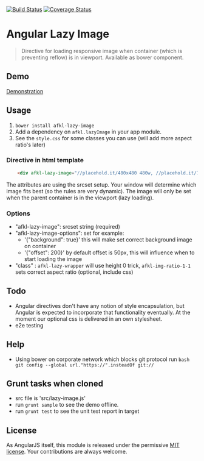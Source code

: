 [![Build Status](https://travis-ci.org/afklm/ng-lazy-image.svg)](https://travis-ci.org/afklm/ng-lazy-image) 
[![Coverage Status](https://coveralls.io/repos/afklm/ng-lazy-image/badge.png?branch=master)](https://coveralls.io/r/afklm/ng-lazy-image?branch=master) 

# Angular Lazy Image
> Directive for loading responsive image when container (which is preventing reflow) is in viewport. Available as bower component.

## Demo
[Demonstration](http://afklm.github.io/ng-lazy-image/)


## Usage 
1. `bower install afkl-lazy-image`
2. Add a dependency on `afkl.lazyImage` in your app module.
3. See the `style.css` for some classes you can use (will add more aspect ratio's later)


### Directive in html template

``` html
    <div afkl-lazy-image="//placehold.it/480x480 480w, //placehold.it/768x768 768w, //placehold.it/936x936" class="afkl-lazy-wrapper afkl-img-ratio-1-1 demo-image"></div>
```

The attributes are using the srcset setup. Your window will determine which image fits best (so the rules are very dynamic). The image will only be set when the parent container is in the viewport (lazy loading).


### Options
- "afkl-lazy-image": srcset string (required)
- "afkl-lazy-image-options": set for example:
   * '{"background": true}' this will make set correct background image on container
   * '{"offset": 200}' by default offset is 50px, this will influence when to start loading the image
- "class" : `afkl-lazy-wrapper` will use height 0 trick, `afkl-img-ratio-1-1` sets correct aspect ratio (optional, include css)


## Todo
- Angular directives don't have any notion of style encapsulation, but Angular is expected to incorporate that functionality eventually. At the moment our optional css is delivered in an own stylesheet.
- e2e testing

## Help
- Using bower on corporate network which blocks git protocol run `bash git config --global url."https://".insteadOf git://`

## Grunt tasks when cloned
- src file is 'src/lazy-image.js'
- run `grunt sample` to see the demo offline.
- run `grunt test` to see the unit test report in target


## License
As AngularJS itself, this module is released under the permissive [MIT license](LICENSE.md). Your contributions are always welcome.
